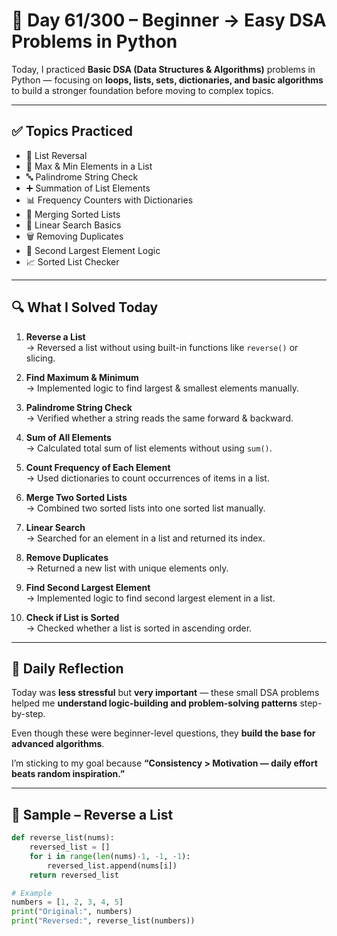 # 🐍 Day 61/300 – Beginner → Easy DSA Problems in Python  

Today, I practiced **Basic DSA (Data Structures & Algorithms)** problems in Python — focusing on **loops, lists, sets, dictionaries, and basic algorithms** to build a stronger foundation before moving to complex topics.  

---

## ✅ Topics Practiced  

- 🔄 List Reversal  
- 🔢 Max & Min Elements in a List  
- 🔤 Palindrome String Check  
- ➕ Summation of List Elements  
- 📊 Frequency Counters with Dictionaries  
- 🔗 Merging Sorted Lists  
- 🎯 Linear Search Basics  
- 🗑️ Removing Duplicates  
- 🥈 Second Largest Element Logic  
- 📈 Sorted List Checker  

---

## 🔍 What I Solved Today  

1. **Reverse a List**  
   → Reversed a list without using built-in functions like `reverse()` or slicing.  

2. **Find Maximum & Minimum**  
   → Implemented logic to find largest & smallest elements manually.  

3. **Palindrome String Check**  
   → Verified whether a string reads the same forward & backward.  

4. **Sum of All Elements**  
   → Calculated total sum of list elements without using `sum()`.  

5. **Count Frequency of Each Element**  
   → Used dictionaries to count occurrences of items in a list.  

6. **Merge Two Sorted Lists**  
   → Combined two sorted lists into one sorted list manually.  

7. **Linear Search**  
   → Searched for an element in a list and returned its index.  

8. **Remove Duplicates**  
   → Returned a new list with unique elements only.  

9. **Find Second Largest Element**  
   → Implemented logic to find second largest element in a list.  

10. **Check if List is Sorted**  
    → Checked whether a list is sorted in ascending order.  

---

## 💭 Daily Reflection  

Today was **less stressful** but **very important** — these small DSA problems helped me **understand logic-building and problem-solving patterns** step-by-step.  

Even though these were beginner-level questions, they **build the base for advanced algorithms**.  

I’m sticking to my goal because **“Consistency > Motivation — daily effort beats random inspiration.”**  

---

## 🧠 Sample – Reverse a List  

```python
def reverse_list(nums):
    reversed_list = []
    for i in range(len(nums)-1, -1, -1):
        reversed_list.append(nums[i])
    return reversed_list

# Example
numbers = [1, 2, 3, 4, 5]
print("Original:", numbers)
print("Reversed:", reverse_list(numbers))
